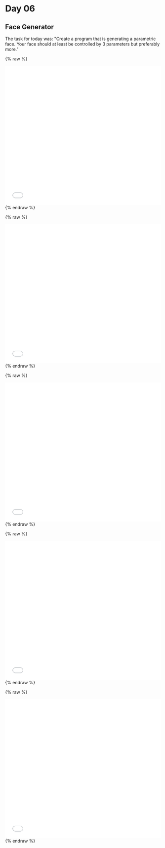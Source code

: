 # Day 06

## Face Generator

The task for today was: "Create a program that is generating a parametric face. Your face should at least be controlled by 3 parameters but preferably more." 

{% raw %}
<iframe src="content\day06\faces_v1_ascii\index.html" width="100%" height="450" frameborder="no"></iframe>
{% endraw %}

{% raw %}
<iframe src="content\day06\faces_v2_circlesfaces_v1_ascii\index.html" width="100%" height="450" frameborder="no"></iframe>
{% endraw %}

{% raw %}
<iframe src="content\day06\faces_v1_ascii\index.html" width="100%" height="450" frameborder="no"></iframe>
{% endraw %}

{% raw %}
<iframe src="content\day06\faces_v4_3D\index.html" width="100%" height="450" frameborder="no"></iframe>
{% endraw %}

{% raw %}
<iframe src="content\day06\faces_v5_3D\index.html" width="100%" height="450" frameborder="no"></iframe>
{% endraw %}